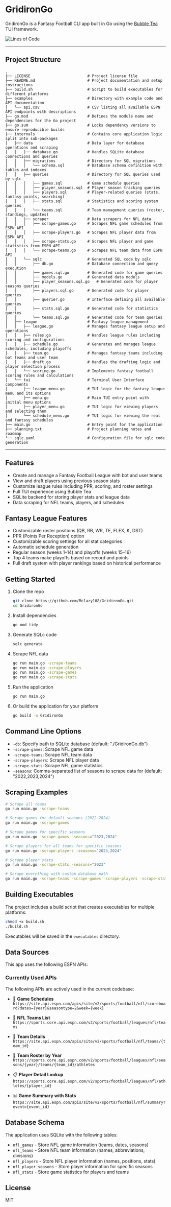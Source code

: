 # GridironGo
GridironGo is a Fantasy Football CLI app built in Go using the [Bubble Tea](https://github.com/charmbracelet/bubbletea) TUI framework.

![Lines of Code](https://tokei.rs/b1/github/Mclazy108/GridironGo)

---

## Project Structure
```
.
├── LICENSE                     	# Project license file
├── README.md                   	# Project documentation and setup instructions
├── build.sh                    	# Script to build executables for different platforms
├── examples                    	# Directory with example code and API documentation
│   └── api.csv                 	# CSV listing all available ESPN API endpoints with descriptions
├── go.mod                      	# Defines the module name and dependencies for the Go project
├── go.sum                      	# Locks dependency versions to ensure reproducible builds
├── internals                   	# Contains core application logic split into sub-packages
│   ├── data                    	# Data layer for database operations and scraping
│   │   ├── database.go         	# Handles SQLite database connections and queries
│   │   ├── migrations          	# Directory for SQL migrations
│   │   │   └── schema.sql      	# Database schema definition with tables and indexes
│   │   ├── queries             	# Directory for SQL queries used by sqlc
│   │   │   ├── games.sql       	# Game schedule queries
│   │   │   ├── player_seasons.sql 	# Player season tracking queries
│   │   │   ├── players.sql     	# Player-related queries (stats, fantasy points, searching)
│   │   │   ├── stats.sql       	# Statistics and scoring system queries
│   │   │   └── teams.sql       	# Team management queries (roster, standings, updates)
│   │   ├── scraper             	# Data scrapers for NFL data
│   │   │   ├── scrape-games.go 	# Scrapes NFL game schedules from ESPN API
│   │   │   ├── scrape-players.go 	# Scrapes NFL player data from ESPN API
│   │   │   ├── scrape-stats.go 	# Scrapes NFL player and game statistics from ESPN API
│   │   │   └── scrape-teams.go 	# Scrapes NFL team data from ESPN API
│   │   └── sqlc                	# Generated SQL code by sqlc
│   │       ├── db.go           	# Database connection and query execution
│   │       ├── games.sql.go    	# Generated code for game queries
│   │       ├── models.go       	# Generated data models
│   │       ├── player_seasons.sql.go 	# Generated code for player seasons queries
│   │       ├── players.sql.go  	# Generated code for player queries
│   │       ├── querier.go      	# Interface defining all available queries
│   │       ├── stats.sql.go    	# Generated code for statistics queries
│   │       └── teams.sql.go    	# Generated code for team queries
│   ├── league                  	# Fantasy league management
│   │   ├── league.go           	# Manages fantasy league setup and operations
│   │   ├── rules.go            	# Handles league rules including scoring and configurations
│   │   ├── schedule.go         	# Generates and manages league schedules, including playoffs
│   │   ├── team.go             	# Manages fantasy teams including bot teams and user team
│   │   ├── draft.go            	# Handles the drafting logic and player selection process
│   │   └── scoring.go          	# Implements fantasy football scoring rules and calculations
│   └── tui                     	# Terminal User Interface components
│       ├── league_menu.go      	# TUI logic for the fantasy league menu and its options
│       ├── menu.go             	# Main TUI entry point with initial menu options
│       ├── player_menu.go      	# TUI logic for viewing players and selecting them
│       └── schedule_menu.go    	# TUI logic for viewing the real and fantasy schedules
├── main.go                     	# Entry point for the application
├── planning.txt                	# Project planning notes and roadmap
└── sqlc.yaml                   	# Configuration file for sqlc code generation
```

---

## Features
- Create and manage a Fantasy Football League with bot and user teams
- View and draft players using previous season stats
- Customize league rules including PPR, scoring, and roster settings
- Full TUI experience using Bubble Tea
- SQLite backend for storing player stats and league data
- Data scraping for NFL teams, players, and schedules

## Fantasy League Features
- Customizable roster positions (QB, RB, WR, TE, FLEX, K, DST)
- PPR (Points Per Reception) option
- Customizable scoring settings for all stat categories
- Automatic schedule generation
- Regular season (weeks 1–14) and playoffs (weeks 15–16)
- Top 4 teams make playoffs based on record and points
- Full draft system with player rankings based on historical performance

## Getting Started
1. Clone the repo
   ```bash
   git clone https://github.com/Mclazy108/GridironGo.git
   cd GridironGo
   ```

2. Install dependencies
   ```bash
   go mod tidy
   ```

3. Generate SQLc code
   ```bash
   sqlc generate
   ```

4. Scrape NFL data
   ```bash
   go run main.go -scrape-teams
   go run main.go -scrape-players
   go run main.go -scrape-games
   go run main.go -scrape-stats
   ```

5. Run the application
   ```bash
   go run main.go
   ```

6. Or build the application for your platform
   ```bash
   go build -o GridironGo
   ```

## Command Line Options
- `-db`: Specify path to SQLite database (default: "./GridironGo.db")
- `-scrape-games`: Scrape NFL game data
- `-scrape-teams`: Scrape NFL team data
- `-scrape-players`: Scrape NFL player data
- `-scrape-stats`: Scrape NFL game statistics
- `-seasons`: Comma-separated list of seasons to scrape data for (default: "2022,2023,2024")

## Scraping Examples
```bash
# Scrape all teams
go run main.go -scrape-teams

# Scrape games for default seasons (2022-2024)
go run main.go -scrape-games

# Scrape games for specific seasons
go run main.go -scrape-games -seasons="2023,2024"

# Scrape players for all teams for specific seasons
go run main.go -scrape-players -seasons="2023,2024"

# Scrape player stats
go run main.go -scrape-stats -seasons="2023"

# Scrape everything with custom database path
go run main.go -scrape-teams -scrape-games -scrape-players -scrape-stats -db="./data/nfl.db"
```

## Building Executables
The project includes a build script that creates executables for multiple platforms:

```bash
chmod +x build.sh
./build.sh
```

Executables will be saved in the `executables` directory.

## Data Sources
This app uses the following ESPN APIs:

### Currently Used APIs
The following APIs are actively used in the current codebase:

- 🏈 **Game Schedules**
  `https://site.api.espn.com/apis/site/v2/sports/football/nfl/scoreboard?dates={year}&seasontype=2&week={week}`

- 👥 **NFL Teams List**
  `https://sports.core.api.espn.com/v2/sports/football/leagues/nfl/teams`

- 🧾 **Team Details**
  `https://site.api.espn.com/apis/site/v2/sports/football/nfl/teams/{team_id}`

- 👤 **Team Roster by Year**
  `https://sports.core.api.espn.com/v2/sports/football/leagues/nfl/seasons/{year}/teams/{team_id}/athletes`

- 📋 **Player Detail Lookup**
  `https://sports.core.api.espn.com/v2/sports/football/leagues/nfl/athletes/{player_id}`

- 📊 **Game Summary with Stats**
  `https://site.api.espn.com/apis/site/v2/sports/football/nfl/summary?event={event_id}`

## Database Schema
The application uses SQLite with the following tables:

- `nfl_games` - Store NFL game information (teams, dates, seasons)
- `nfl_teams` - Store NFL team information (names, abbreviations, divisions)
- `nfl_players` - Store NFL player information (names, positions, stats)
- `nfl_player_seasons` - Store player information for specific seasons
- `nfl_stats` - Store game statistics for players and teams

## License
MIT
